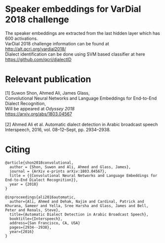 # Speaker embeddings for VarDial 2018 challenge
The speaker embeddings are extracted from the last hidden layer which has 600 activations. <br>
VarDial 2018 challenge information can be found at http://alt.qcri.org/vardial2018/ <br>
Dialect identification can be done using SVM based classifier at here https://github.com/qcri/dialectID<br>


# Relevant publication
[1] Suwon Shon, Ahmed Ali, James Glass,<br />
Convolutional Neural Networks and Language Embeddings for End-to-End Dialect Recognition,<br />
Will be appeared at *Odyssey 2018*<br />
https://arxiv.org/abs/1803.04567<br /><br>
[2] Ahmed Ali et al.
Automatic dialect detection in Arabic broadcast speech
Interspeech, 2016, vol. 08–12–Sept, pp. 2934–2938.


# Citing

    @article{shon2018convolutional,
      author = {Shon, Suwon and Ali, Ahmed and Glass, James},
      journal = {ArXiv e-prints arXiv:1803.04567},
      title = {{Convolutional Neural Networks and Language Embeddings for End-to-End Dialect Recognition}},
      year = {2018}
    }

    @inproceedings{ali2016automatic,
      author={Ali, Ahmed and Dehak, Najim and Cardinal, Patrick and Khurana, Sameer and Yella, Sree Harsha and Glass, James and Bell, Peter and Renals, Steve},
      title={Automatic Dialect Detection in Arabic Broadcast Speech},
      booktitle={Interspeech},
      address={San Francisco, CA, USA}
      pages={2934--2938},
      year={2016}
    }
